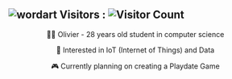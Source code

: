 ![wordart](https://github.com/mrvolive/mrvolive/assets/144356778/82d0dd61-ceb9-4272-8a10-47c9ebf273f5)
**Visitors :** ![Visitor Count](https://profile-counter.glitch.me/mrvolive/count.svg)
---

<p align=center>👨‍🎓 Olivier - 28 years old student in computer science</p>
<p align=center>🐼 Interested in IoT (Internet of Things) and Data</p>
<p align=center>🎮 Currently planning on creating a Playdate Game</p>



